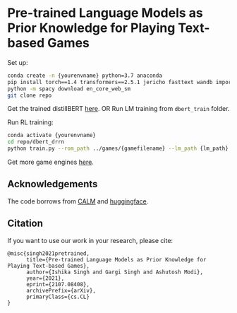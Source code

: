 # Pre-trained Language Models as Prior Knowledge for Playing Text-based Games 

Set up:
```bash
conda create -n {yourenvname} python=3.7 anaconda
pip install torch==1.4 transformers==2.5.1 jericho fasttext wandb importlib_metadata
python -m spacy download en_core_web_sm
git clone repo
```

Get the trained distillBERT [here](https://drive.google.com/drive/folders/1-2w-SwDzSUlEEgKL62jxLotuPUiTRTE4?usp=sharing).
OR Run LM training from ```dbert_train``` folder.

Run RL training:
```bash
conda activate {yourenvname}
cd repo/dbert_drrn
python train.py --rom_path ../games/{gamefilename} --lm_path {lm_path} --output_dir ./logs
```
Get more game engines [here](https://github.com/BYU-PCCL/z-machine-games/tree/master/jericho-game-suite).

## Acknowledgements
The code borrows from [CALM](https://github.com/princeton-nlp/calm-textgame) and [huggingface](https://huggingface.co/).

## Citation 
If you want to use our work in your research, please cite:
```
@misc{singh2021pretrained,
      title={Pre-trained Language Models as Prior Knowledge for Playing Text-based Games}, 
      author={Ishika Singh and Gargi Singh and Ashutosh Modi},
      year={2021},
      eprint={2107.08408},
      archivePrefix={arXiv},
      primaryClass={cs.CL}
}
```

